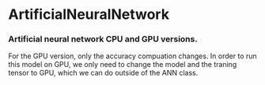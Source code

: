 # ArtificialNeuralNetwork

### Artificial neural network CPU and GPU versions.

For the GPU version, only the accuracy compuation changes.
In order to run this model on GPU, we only need to change the model and the traning tensor to GPU, which we can do outside of the ANN class.
